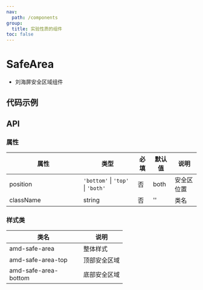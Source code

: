 ```yaml
---
nav:
  path: /components
group:
  title: 实验性质的组件
toc: false
---
```


# SafeArea

- 刘海屏安全区域组件

## 代码示例

<code src='../../demo/pages/SafeArea'></code>

## API
### 属性
| 属性 | 类型 | 必填 | 默认值 | 说明 |
| -----|-----|-----|-----|----- |
| position | `'bottom'` &verbar; `'top'` &verbar; `'both'` | 否 | both | 安全区位置 |
| className | string | 否 | '' | 类名 |


### 样式类
| 类名 | 说明 |
| -----|-----|
| amd-safe-area | 整体样式 |
| amd-safe-area-top | 顶部安全区域 |
| amd-safe-area-bottom | 底部安全区域 |

<style> 
table th:first-of-type { width: 180px; } 
.__dumi-default-layout-content article table:first-of-type th:nth-of-type(2)  {
    width: 140px
} 
.__dumi-default-layout-content article table:first-of-type th:nth-of-type(3)  {
    width: 30px
} 
.__dumi-default-layout-content article table:first-of-type th:nth-of-type(4)  {
    width: 50px
} 
</style> 